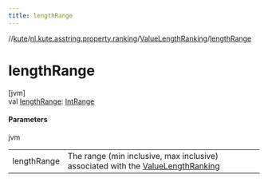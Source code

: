 ```yaml
---
title: lengthRange
---
```

//[kute](../../../index.html)/[nl.kute.asstring.property.ranking](../index.html)/[ValueLengthRanking](index.html)/[lengthRange](length-range.html)



# lengthRange



[jvm]\
val [lengthRange](length-range.html): [IntRange](https://kotlinlang.org/api/latest/jvm/stdlib/kotlin.ranges/-int-range/index.html)



#### Parameters


jvm

| | |
|---|---|
| lengthRange | The range (min inclusive, max inclusive) associated with the [ValueLengthRanking](index.html) |




